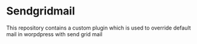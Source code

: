 # Sendgridmail
This repository contains a custom plugin which is used to override default mail in worpdpress with send grid mail 
